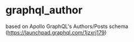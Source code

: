 # graphql_author
based on Apollo GraphQL's Authors/Posts schema (https://launchpad.graphql.com/1jzxrj179)
